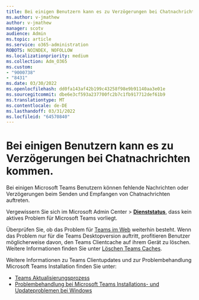 ```yaml
---
title: Bei einigen Benutzern kann es zu Verzögerungen bei Chatnachrichten kommen.
ms.author: v-jmathew
author: v-jmathew
manager: scotv
audience: Admin
ms.topic: article
ms.service: o365-administration
ROBOTS: NOINDEX, NOFOLLOW
ms.localizationpriority: medium
ms.collection: Adm_O365
ms.custom:
- "9000738"
- "8431"
ms.date: 03/30/2022
ms.openlocfilehash: dd0fa143af42b199c43258f98e9b91140aa3e01e
ms.sourcegitcommit: dbe6e3cf593a237700fc2b7c1fb917712def61b9
ms.translationtype: MT
ms.contentlocale: de-DE
ms.lasthandoff: 03/31/2022
ms.locfileid: "64570840"
---
```

# <a name="some-users-may-experience-delays-with-chat-messages"></a>Bei einigen Benutzern kann es zu Verzögerungen bei Chatnachrichten kommen.

Bei einigen Microsoft Teams Benutzern können fehlende Nachrichten oder Verzögerungen beim Senden und Empfangen von Chatnachrichten auftreten.

Vergewissern Sie sich im Microsoft Admin Center > [**Dienststatus**](https://admin.microsoft.com/servicehealth), dass kein aktives Problem für Microsoft Teams vorliegt.

Überprüfen Sie, ob das Problem für [Teams im Web](https://teams.microsoft.com/) weiterhin besteht. Wenn das Problem nur für die Teams Desktopversion auftritt, profitieren Benutzer möglicherweise davon, den Teams Clientcache auf ihrem Gerät zu löschen. Weitere Informationen finden Sie unter [Löschen Teams Caches](https://docs.microsoft.com/microsoftteams/troubleshoot/teams-administration/clear-teams-cache).

Weitere Informationen zu Teams Clientupdates und zur Problembehandlung Microsoft Teams Installation finden Sie unter:

- [Teams Aktualisierungsprozess](https://docs.microsoft.com/microsoftteams/teams-client-update)
- [Problembehandlung bei Microsoft Teams Installations- und Updateproblemen bei Windows](https://docs.microsoft.com/microsoftteams/troubleshoot-installation)

